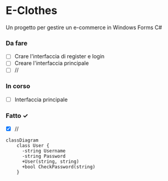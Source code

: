 # E-Clothes
Un progetto per gestire un e-commerce in Windows Forms C#
### Da fare
- [ ] Crare l'interfaccia di register e login
- [ ] Creare l'interfaccia principale
- [ ] //

### In corso
- [ ] Interfaccia principale  

### Fatto ✓
- [x] //  

```mermaid
classDiagram
    class User {
      -string Username
      -string Password
      +User(string, string)
      +bool CheckPassword(string)
    }
